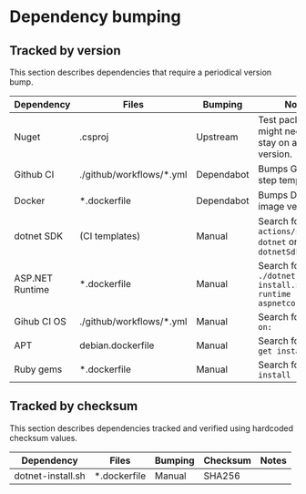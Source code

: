 # Dependency bumping

## Tracked by version

This section describes dependencies that require a periodical version bump.

| Dependency | Files | Bumping | Notes |
|-|-|-|-|
| Nuget | .csproj | Upstream | Test packages might need to stay on a certain version. |
| Github CI | ./github/workflows/*.yml | Dependabot | Bumps Github step templates |
| Docker | *.dockerfile | Dependabot | Bumps Docker image versions |
| dotnet SDK | (CI templates) | Manual | Search for ```actions/setup-dotnet``` or ```dotnetSdkVersion:``` |
| ASP.NET Runtime | *.dockerfile | Manual | Search for ```./dotnet-install.sh --runtime aspnetcore``` |
| Gihub CI OS | ./github/workflows/*.yml | Manual | Search for ```runs-on:``` |
| APT | debian.dockerfile | Manual | Search for ```apt-get install``` |
| Ruby gems | *.dockerfile | Manual | Search for ```gem install``` |

## Tracked by checksum

This section describes dependencies tracked and verified using hardcoded checksum values.

| Dependency | Files | Bumping | Checksum | Notes |
|-|-|-|-|-|
| dotnet-install.sh | *.dockerfile | Manual | SHA256 | |

